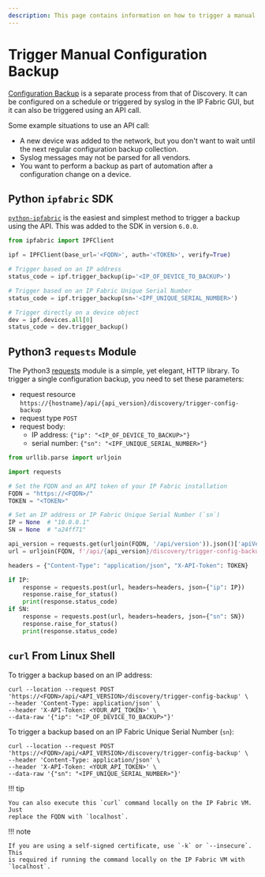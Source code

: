 ```yaml
---
description: This page contains information on how to trigger a manual configuration backup for a single device using an API call.
---
```


# Trigger Manual Configuration Backup

[Configuration Backup](../IP_Fabric_GUI/management/configuration.md) is a
separate process from that of Discovery. It can be configured on a schedule or
triggered by syslog in the IP Fabric GUI, but it can also be triggered using an
API call.

Some example situations to use an API call:

- A new device was added to the network, but you don't want to wait until the
  next regular configuration backup collection.
- Syslog messages may not be parsed for all vendors.
- You want to perform a backup as part of automation after a configuration
  change on a device.

## Python `ipfabric` SDK

[`python-ipfabric`](../integrations/python) is the easiest and simplest method to
trigger a backup using the API. This was added to the SDK in version `6.0.0`.

```python
from ipfabric import IPFClient

ipf = IPFClient(base_url='<FQDN>', auth='<TOKEN>', verify=True)

# Trigger based on an IP address
status_code = ipf.trigger_backup(ip='<IP_OF_DEVICE_TO_BACKUP>')

# Trigger based on an IP Fabric Unique Serial Number
status_code = ipf.trigger_backup(sn='<IPF_UNIQUE_SERIAL_NUMBER>')

# Trigger directly on a device object
dev = ipf.devices.all[0]
status_code = dev.trigger_backup()
```

## Python3 `requests` Module

The Python3 [requests](https://pypi.org/project/requests/) module is a simple,
yet elegant, HTTP library. To trigger a single configuration backup, you need to
set these parameters:

- request resource
  `https://{hostname}/api/{api_version}/discovery/trigger-config-backup`
- request type `POST`
- request body:
  - IP address: `{"ip": "<IP_OF_DEVICE_TO_BACKUP>"}`
  - serial number: `{"sn": "<IPF_UNIQUE_SERIAL_NUMBER>"}`

```python
from urllib.parse import urljoin

import requests

# Set the FQDN and an API token of your IP Fabric installation
FQDN = "https://<FQDN>/"
TOKEN = "<TOKEN>"

# Set an IP address or IP Fabric Unique Serial Number (`sn`)
IP = None  # "10.0.0.1"
SN = None  # "a24ff71"

api_version = requests.get(urljoin(FQDN, '/api/version')).json()['apiVersion']
url = urljoin(FQDN, f'/api/{api_version}/discovery/trigger-config-backup')

headers = {"Content-Type": "application/json", "X-API-Token": TOKEN}

if IP:
    response = requests.post(url, headers=headers, json={"ip": IP})
    response.raise_for_status()
    print(response.status_code)
if SN:
    response = requests.post(url, headers=headers, json={"sn": SN})
    response.raise_for_status()
    print(response.status_code)
```

## `curl` From Linux Shell

To trigger a backup based on an IP address:

```shell
curl --location --request POST 'https://<FQDN>/api/<API_VERSION>/discovery/trigger-config-backup' \
--header 'Content-Type: application/json' \
--header 'X-API-Token: <YOUR_API_TOKEN>' \
--data-raw '{"ip": "<IP_OF_DEVICE_TO_BACKUP>"}'
```

To trigger a backup based on an IP Fabric Unique Serial Number (`sn`):

```shell
curl --location --request POST 'https://<FQDN>/api/<API_VERSION>/discovery/trigger-config-backup' \
--header 'Content-Type: application/json' \
--header 'X-API-Token: <YOUR_API_TOKEN>' \
--data-raw '{"sn": "<IPF_UNIQUE_SERIAL_NUMBER>"}'
```

!!! tip

    You can also execute this `curl` command locally on the IP Fabric VM. Just
    replace the FQDN with `localhost`.

!!! note

    If you are using a self-signed certificate, use `-k` or `--insecure`. This
    is required if running the command locally on the IP Fabric VM with
    `localhost`.
